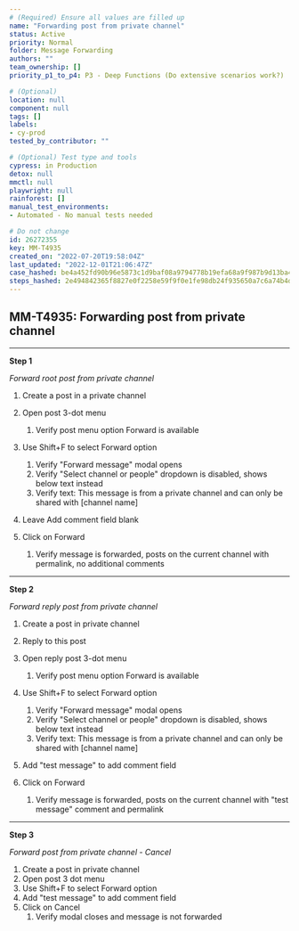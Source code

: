 ```yaml
---
# (Required) Ensure all values are filled up
name: "Forwarding post from private channel"
status: Active
priority: Normal
folder: Message Forwarding
authors: ""
team_ownership: []
priority_p1_to_p4: P3 - Deep Functions (Do extensive scenarios work?)

# (Optional)
location: null
component: null
tags: []
labels:
- cy-prod
tested_by_contributor: ""

# (Optional) Test type and tools
cypress: in Production
detox: null
mmctl: null
playwright: null
rainforest: []
manual_test_environments:
- Automated - No manual tests needed

# Do not change
id: 26272355
key: MM-T4935
created_on: "2022-07-20T19:58:04Z"
last_updated: "2022-12-01T21:06:47Z"
case_hashed: be4a452fd90b96e5873c1d9baf08a9794778b19efa68a9f987b9d13ba4421768a1e651f21d75a65ecaa8960a24d7deb9
steps_hashed: 2e494842365f8827e0f2258e59f9f0e1fe98db24f935650a7c6a74b4d2869b244ba57688983e67cfc810a5441db2df62
---
```


<!-- (Auto-generated) Based on frontmatter's "key" and "name" -->

## MM-T4935: Forwarding post from private channel

---

**Step 1**

_Forward root post from private channel_

1. Create a post in a private channel 

2. Open post 3-dot menu

   1. Verify post menu option Forward is available

3. Use Shift+F to select Forward option

   1. Verify "Forward message" modal opens
   2. Verify "Select channel or people" dropdown is disabled, shows below text instead 
   3. Verify text: This message is from a private channel and can only be shared with \[channel name]

4. Leave Add comment field blank

5. Click on Forward

   1. Verify message is forwarded, posts on the current channel with permalink, no additional comments

---

**Step 2**

_Forward reply post from private channel_

1. Create a post in private channel

2. Reply to this post

3. Open reply post 3-dot menu

   1. Verify post menu option Forward is available

4. Use Shift+F to select Forward option

   1. Verify "Forward message" modal opens
   2. Verify "Select channel or people" dropdown is disabled, shows below text instead 
   3. Verify text: This message is from a private channel and can only be shared with \[channel name]

5. Add "test message" to add comment field 

6. Click on Forward

   1. Verify message is forwarded, posts on the current channel with "test message" comment and permalink

---

**Step 3**

_Forward post from private channel - Cancel_

1. Create a post in private channel
2. Open post 3 dot menu
3. Use Shift+F to select Forward option
4. Add "test message" to add comment field 
5. Click on Cancel
   1. Verify modal closes and message is not forwarded

